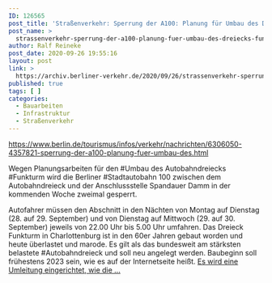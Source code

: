 ```yaml
---
ID: 126565
post_title: 'Straßenverkehr: Sperrung der A100: Planung für Umbau des Dreiecks Funkturm, aus berlin.de'
post_name: >
  strassenverkehr-sperrung-der-a100-planung-fuer-umbau-des-dreiecks-funkturm-aus-berlin-de
author: Ralf Reineke
post_date: 2020-09-26 19:55:16
layout: post
link: >
  https://archiv.berliner-verkehr.de/2020/09/26/strassenverkehr-sperrung-der-a100-planung-fuer-umbau-des-dreiecks-funkturm-aus-berlin-de/
published: true
tags: [ ]
categories:
  - Bauarbeiten
  - Infrastruktur
  - Straßenverkehr
---
```

https://www.berlin.de/tourismus/infos/verkehr/nachrichten/6306050-4357821-sperrung-der-a100-planung-fuer-umbau-des.html

Wegen Planungsarbeiten für den #Umbau des Autobahndreiecks #Funkturm wird die Berliner #Stadtautobahn 100 zwischen dem Autobahndreieck und der Anschlussstelle Spandauer Damm in der kommenden Woche zweimal gesperrt.

Autofahrer müssen den Abschnitt in den Nächten von Montag auf Dienstag (28. auf 29. September) und von Dienstag auf Mittwoch (29. auf 30. September) jeweils von 22.00 Uhr bis 5.00 Uhr umfahren. Das Dreieck Funkturm in Charlottenburg ist in den 60er Jahren gebaut worden und heute überlastet und marode. Es gilt als das bundesweit am stärksten belastete #Autobahndreieck und soll neu angelegt werden. Baubeginn soll frühestens 2023 sein, wie es auf der Internetseite heißt.
<a href="https://www.berlin.de/tourismus/infos/verkehr/nachrichten/6306050-4357821-sperrung-der-a100-planung-fuer-umbau-des.html">Es wird eine Umleitung eingerichtet, wie die ...</a>